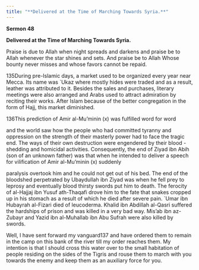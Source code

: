 ```yaml
---
title: "**Delivered at the Time of Marching Towards Syria.**" 
---
```

**Sermon 48**

**Delivered at the Time of Marching Towards Syria\.**

Praise is due to Allah when night spreads and darkens and praise be to Allah whenever the star shines and sets\. And praise be to Allah Whose bounty never misses and whose favors cannot be repaid\.

135During pre\-Islamic days, a market used to be organized every year near Mecca\. Its name was \`Ukaz where mostly hides were traded and as a result, leather was attributed to it\. Besides the sales and purchases, literary meetings were also arranged and Arabs used to attract admiration by reciting their works\. After Islam because of the better congregation in the form of Hajj, this market diminished\.

136This prediction of Amir al\-Mu’minin \(x\) was fulfilled word for word

and the world saw how the people who had committed tyranny and oppression on the strength of their masterly power had to face the tragic end\. The ways of their own destruction were engendered by their blood \-shedding and homicidal activities\. Consequently, the end of Ziyad ibn Abih \(son of an unknown father\) was that when he intended to deliver a speech for vilification of Amir al\-Mu’minin \(x\) suddenly

paralysis overtook him and he could not get out of his bed\. The end of the bloodshed perpetrated by Ubaydullah ibn Ziyad was when he fell prey to leprosy and eventually blood thirsty swords put him to death\. The ferocity of al\-Hajjaj ibn Yusuf ath\-Thaqafi drove him to the fate that snakes cropped up in his stomach as a result of which he died after severe pain\. \`Umar ibn Hubayrah al\-Fizari died of leucoderma\. Khalid ibn Abdillah al\-Qasri suffered the hardships of prison and was killed in a very bad way\. Mis’ab ibn az\-Zubayr and Yazid ibn al\-Muhallab ibn Abu Sufrah were also killed by swords\.

<a id="page428"></a>Well, I have sent forward my vanguard137 and have ordered them to remain in the camp on this bank of the river till my order reaches them\. My intention is that I should cross this water over to the small habitation of people residing on the sides of the Tigris and rouse them to march with you towards the enemy and keep them as an auxiliary force for you\.

